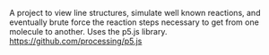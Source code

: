 A project to view line structures, simulate well known reactions, and eventually brute force the reaction steps necessary to get from one molecule to another.
Uses the p5.js library. https://github.com/processing/p5.js